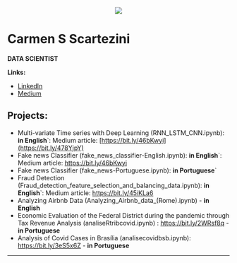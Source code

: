 <p align="center">
  <img src="https://github.com/carmenscar/Mind_lab_data/blob/master/img.png" >
</p>

# Carmen S Scartezini
**DATA SCIENTIST**

**Links:**
* [LinkedIn](https://www.linkedin.com/in/carmen-salgado)
* [Medium](https://medium.com/@carmenscartezini)


## Projects:
* Multi-variate Time series with Deep Learning (RNN_LSTM_CNN.ipynb): **in English**`: Medium article: [https://bit.ly/46bKwyi](https://bit.ly/478YjpY)
* Fake news Classifier (fake_news_classifier-English.ipynb): **in English**`: Medium article: https://bit.ly/46bKwyi
* Fake news Classifier (fake_news-Portuguese.ipynb): **in Portuguese**`
* Fraud Detection (Fraud_detection_feature_selection_and_balancing_data.ipynb): **in English**`: Medium article: https://bit.ly/45iKLa6
* Analyzing Airbnb Data (Analyzing_Airbnb_data_(Rome).ipynb) - **in English**
* Economic Evaluation of the Federal District during the pandemic through Tax Revenue Analysis  (analiseRtribcovid.ipynb) : https://bit.ly/2WRsf8q - **in Portuguese**
* Analysis of Covid Cases in Brasília (analisecovidbsb.ipynb): https://bit.ly/3eS5x6Z - **in Portuguese**
---





